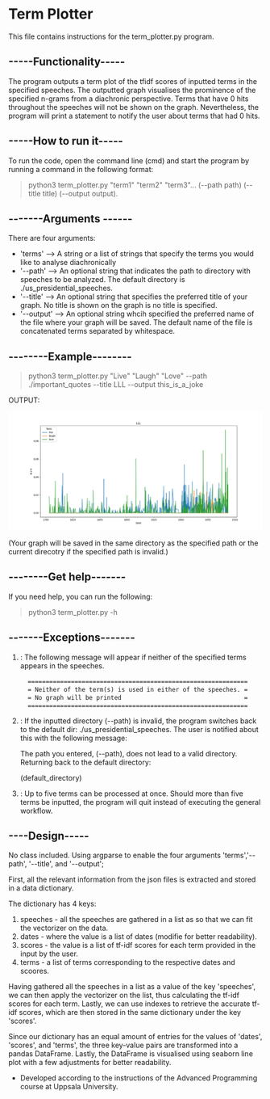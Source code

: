 # Term Plotter

This file contains instructions for the term_plotter.py program. 

## -----Functionality-----
The program outputs a term plot of the tfidf scores of inputted terms in the specified speeches. The outputted graph visualises the prominence of the specified n-grams from a diachronic perspective. Terms that have 0 hits throughout the speeches will not be shown on the graph. Nevertheless, the program will print a statement to notify the user about terms that had 0 hits. 


## -----How to run it-----
To run the code, open the command line (cmd) and start the program by running a command in the following format:

> python3 term_plotter.py "term1" "term2" "term3"... (--path path) (--title title) (--output output).


## -------Arguments ------
There are four arguments:

- 'terms'      -->  A string or a list of strings that specify the terms you would like to    analyse diachronically
- '--path'     -->  An optional string that indicates the path to directory with speeches to be analyzed. The default directory is ./us_presidential_speeches.
- '--title'    -->  An optional string that specifies the preferred title of your graph. No title is shown on the graph is no title is specified.
- '--output'   -->  An optional string whcih specified the preferred name of the file where your graph will be saved. The default name of the file is concatenated terms separated by whitespace. 


## --------Example--------

> python3 term_plotter.py "Live" "Laugh" "Love" --path ./important_quotes --title LLL --output this_is_a_joke

OUTPUT:

![Live Laugh Love](https://github.com/RafalCer/Term_plotter/blob/main/LLL.png)

(Your graph will be saved in the same directory as the specified path or the current direcotry if the specified path is invalid.)


## --------Get help-------
If you need help, you can run the following:
> python3 term_plotter.py -h


## -------Exceptions-------
1. : The following message will appear if neither of the specified terms appears in the speeches.

         =============================================================
         = Neither of the term(s) is used in either of the speeches. =
         = No graph will be printed                                  =
         =============================================================

2. : If the inputted directory (--path) is invalid, the program switches back to the default dir:
 ./us_presidential_speeches. The user is notified about this with the following message:

	The path you entered, (--path), does not lead to a valid directory.
        Returning back to the default directory:

	(default_directory)

3. : Up to five terms can be processed at once. Should more than five terms be inputted, the program will quit instead of executing the general workflow. 

## ----Design-----
No class included.
Using argparse to enable the four arguments 'terms','--path', '--title', and '--output';

First, all the relevant information from the json files is extracted and stored in a data dictionary.

The dictionary has 4 keys: 
1. speeches -  all the speeches are gathered in a list as so that we can fit the vectorizer on the data.
2. dates -  where the value is a list of dates (modifie for better readability).
3. scores - the value is a list of tf-idf scores for each term provided in the input by the user.
4. terms - a list of terms corresponding to the respective dates and scoores. 

Having gathered all the speeches in a list as a value of the key 'speeches', we can then apply the vectorizer on the list, thus calculating the tf-idf scores for each term. Lastly, we can use indexes to retrieve the accurate tf-idf scores, which are then stored in the same dictionary under the key 'scores'.  

Since our dictionary has an equal amount of entries for the values of 'dates', 'scores', and 'terms', the three key-value pairs are transformed into a pandas DataFrame. Lastly, the DataFrame is visualised using seaborn line plot with a few adjustments for better readability. 

* Developed according to the instructions of the Advanced Programming course at Uppsala University.